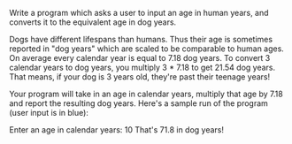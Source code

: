 Write a program which asks a user to input an age in human years, and converts it to the equivalent age in dog years.

Dogs have different lifespans than humans. Thus their age is sometimes reported in "dog years" which are scaled to be comparable to human ages. On average every calendar year is equal to 7.18 dog years. To convert 3 calendar years to dog years, you multiply 3 * 7.18 to get 21.54 dog years. That means, if your dog is 3 years old, they're past their teenage years!

Your program will take in an age in calendar years, multiply that age by 7.18 and report the resulting dog years. Here's a sample run of the program (user input is in blue):

Enter an age in calendar years: 10
That's 71.8 in dog years!
